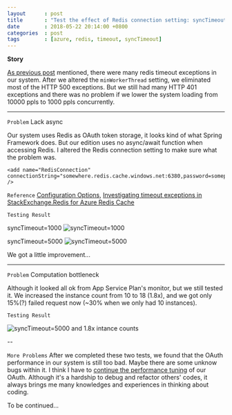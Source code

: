 ```yaml
---
layout      : post
title       : "Test the effect of Redis connection setting: syncTimeout."
date        : 2018-05-22 20:14:00 +0800
categories  : post
tags        : [azure, redis, timeout, syncTimeout]
---
```


**Story**

[As previous post](https://neofelisho.github.io/neofelisho.github.io/post/2018/05/19/diagnostic-timeout-exceptions-for-azure-redis.html) mentioned, there were many redis timeout exceptions in our system. After we altered the `minWorkerThread` setting, we eliminated most of the HTTP 500 exceptions. But we still had many HTTP 401 exceptions and there was no problem if we lower the system loading from 10000 ppls to 1000 ppls concurrently.

---

`Problem` Lack async

Our system uses Redis as OAuth token storage, it looks kind of what Spring Framework does. But our edition uses no async/await function when accessing Redis. I altered the Redis connection setting to make sure what the problem was.

```xml=
<add name="RedisConnection" connectionString="somewhere.redis.cache.windows.net:6380,password=somepassword,ssl=True,abortConnect=False,connectTimeout=10000,syncTimeout=5000" />
```

`Reference` [Configuration Options](https://stackexchange.github.io/StackExchange.Redis/Configuration.html#configuration-options), [Investigating timeout exceptions in StackExchange.Redis for Azure Redis Cache](https://azure.microsoft.com/zh-tw/blog/investigating-timeout-exceptions-in-stackexchange-redis-for-azure-redis-cache/)

`Testing Result`

syncTimeout=1000 ![syncTimeout=1000](https://c1.staticflickr.com/1/898/41375602575_cbfbccd8ba_o_d.png)

syncTimeout=5000 ![syncTimeout=5000](https://c1.staticflickr.com/1/951/40470558420_730575886f_o_d.png)

We got a little improvement...

---

`Problem` Computation bottleneck

Although it looked all ok from App Service Plan's monitor, but we still tested it. We increased the instance count from 10 to 18 (1.8x), and we got only 15%(?) failed request now (~30% when we only had 10 instances).

`Testing Result`

![syncTimeout=5000 and 1.8x intance counts](https://c1.staticflickr.com/1/965/42230890302_93accccc39_o_d.png)

--

`More Problems` After we completed these two tests, we found that the OAuth performance in our system is still too bad. Maybe there are some unknow bugs within it. I think I have to [continue the performance tuning](http://neofelisho.blogspot.tw/2018/04/performance-tuning-of-some-bad-codes.html) of our OAuth. Although it's a hardship to debug and refactor others' codes, it always brings me many knowledges and experiences in thinking about coding.

To be continued...
